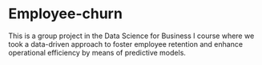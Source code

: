 # Employee-churn
This is a group project in the Data Science for Business I course where we took a data-driven approach to foster employee retention and enhance operational efficiency by means of predictive models.
